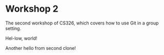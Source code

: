 # Workshop 2

The second workshop of CS326, which covers how to use Git in a group setting.

Hel-low, world!

Another hello from second clone!
